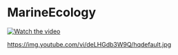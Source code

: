 # MarineEcology

[![Watch the video](https://img.youtube.com/vi/deLHGdb3W9Q/maxresdefault.jpg)](https://www.youtube.com/watch?v=deLHGdb3W9Q
)


https://img.youtube.com/vi/deLHGdb3W9Q/hqdefault.jpg
